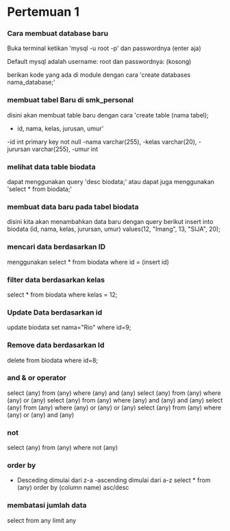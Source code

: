 # Pertemuan 1

### Cara membuat database baru

Buka terminal ketikan 'mysql -u root -p' dan passwordnya (enter aja)

Default mysql adalah username: root dan passwordnya: (kosong)

berikan kode yang ada di module dengan cara 'create databases nama_database;'

### membuat tabel Baru di smk_personal
disini akan membuat table baru dengan cara 'create table (nama tabel); 
- id, nama, kelas, jurusan, umur'

-id int primary key not null
-nama  varchar(255),
-kelas varchar(20),
-jurursan varchar(255),
-umur int

### melihat data table biodata
dapat menggunakan query 'desc biodata;'
atau dapat juga menggunakan 'select * from biodata;'

### membuat data baru pada tabel biodata
disini kita akan menambahkan data baru dengan query berikut
insert into biodata (id, nama, kelas, jurursan, umur)  values(12, "Imang", 13, "SIJA", 20);

### mencari data berdasarkan ID
menggunakan select * from biodata where id = (insert id)

### filter data berdasarkan kelas
select * from biodata where kelas = 12;

### Update Data berdasarkan id
update biodata set nama="Rio" where id=9;

### Remove data berdasarkan Id
delete from biodata where id=8;

### and  & or operator
select (any) from (any) where (any) and (any)
select (any) from (any) where (any) or (any)
select (any) from (any) where (any) and (any) and (any)
select (any) from (any) where (any) or (any) or (any)
select (any) from (any) where (any) or (any) and (any)

### not
select (any) from (any) where not (any)

### order by
- Desceding dimulai dari z-a
-ascending dimulai dari a-z
select * from (any) order by  (column name) asc/desc

### membatasi jumlah data
select from any limit any